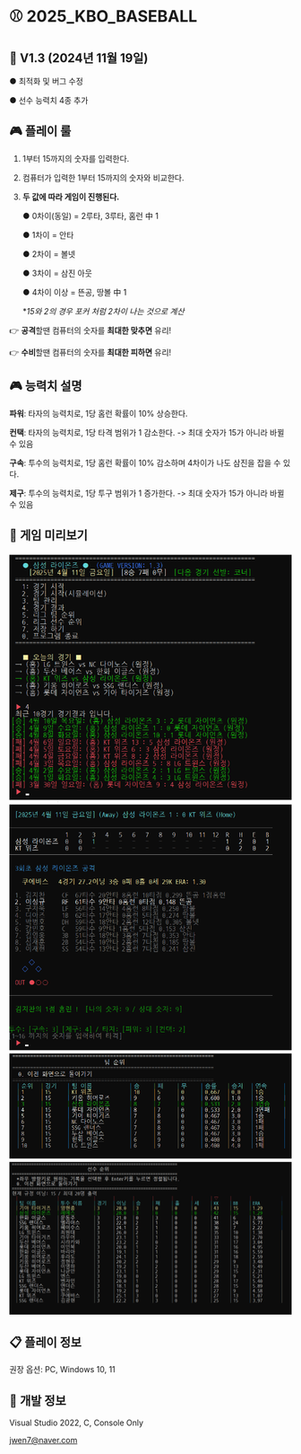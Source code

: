 # ⚾ 2025_KBO_BASEBALL

🏏 **V1.3** (2024년 11월 19일)
---

● 최적화 및 버그 수정

● 선수 능력치 4종 추가


## 🎮 플레이 룰
1. 1부터 15까지의 숫자를 입력한다.
2. 컴퓨터가 입력한 1부터 15까지의 숫자와 비교한다.
3. **두 값에 따라 게임이 진행된다.**
   
   ● 0차이(동일) = 2루타, 3루타, 홈런 中 1
   
   ● 1차이 = 안타
   
   ● 2차이 = 볼넷

   ● 3차이 = 삼진 아웃

   ● 4차이 이상 = 뜬공, 땅볼 中 1

   **15와 2의 경우 포커 처럼 2차이 나는 것으로 계산*
   

👉 **공격**할땐 컴퓨터의 숫자를 **최대한 맞추면** 유리!

👉 **수비**할땐 컴퓨터의 숫자를 **최대한 피하면** 유리!

## 🎮 능력치 설명
**파워**: 타자의 능력치로, 1당 홈런 확률이 10% 상승한다.

**컨택**: 타자의 능력치로, 1당 타격 범위가 1 감소한다. -> 최대 숫자가 15가 아니라 바뀔 수 있음

**구속**: 투수의 능력치로, 1당 홈런 확률이 10% 감소하며 4차이가 나도 삼진을 잡을 수 있다.

**제구**: 투수의 능력치로, 1당 투구 범위가 1 증가한다. -> 최대 숫자가 15가 아니라 바뀔 수 있음



## 🔎 게임 미리보기
![SCRS1](https://github.com/Ahwhi/2025_KBO_BASEBALL_GAME/blob/main/ScreenShot1.png)
![SCRS2](https://github.com/Ahwhi/2025_KBO_BASEBALL_GAME/blob/main/ScreenShot2.png)
![SCRS3](https://github.com/Ahwhi/2025_KBO_BASEBALL_GAME/blob/main/ScreenShot3.png)
![SCRS4](https://github.com/Ahwhi/2025_KBO_BASEBALL_GAME/blob/main/ScreenShot4.png)

## 📋 플레이 정보
권장 옵션: PC, Windows 10, 11

## 🧾 개발 정보
Visual Studio 2022, C, Console Only

jwen7@naver.com
